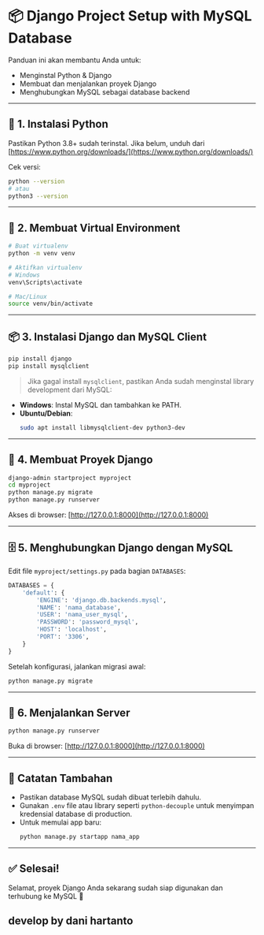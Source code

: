 # 📦 Django Project Setup with MySQL Database

Panduan ini akan membantu Anda untuk:
- Menginstal Python & Django
- Membuat dan menjalankan proyek Django
- Menghubungkan MySQL sebagai database backend

---

## 🐍 1. Instalasi Python

Pastikan Python 3.8+ sudah terinstal. Jika belum, unduh dari [https://www.python.org/downloads/](https://www.python.org/downloads/)

Cek versi:
```bash
python --version
# atau
python3 --version
```

---

## 🔧 2. Membuat Virtual Environment

```bash
# Buat virtualenv
python -m venv venv

# Aktifkan virtualenv
# Windows
venv\Scripts\activate

# Mac/Linux
source venv/bin/activate
```

---

## 📦 3. Instalasi Django dan MySQL Client

```bash
pip install django
pip install mysqlclient
```

> Jika gagal install `mysqlclient`, pastikan Anda sudah menginstal library development dari MySQL:

- **Windows**: Instal MySQL dan tambahkan ke PATH.
- **Ubuntu/Debian**:
  ```bash
  sudo apt install libmysqlclient-dev python3-dev
  ```

---

## 🚀 4. Membuat Proyek Django

```bash
django-admin startproject myproject
cd myproject
python manage.py migrate
python manage.py runserver
```

Akses di browser: [http://127.0.0.1:8000](http://127.0.0.1:8000)

---

## 🗄️ 5. Menghubungkan Django dengan MySQL

Edit file `myproject/settings.py` pada bagian `DATABASES`:

```python
DATABASES = {
    'default': {
        'ENGINE': 'django.db.backends.mysql',
        'NAME': 'nama_database',
        'USER': 'nama_user_mysql',
        'PASSWORD': 'password_mysql',
        'HOST': 'localhost',
        'PORT': '3306',
    }
}
```

Setelah konfigurasi, jalankan migrasi awal:

```bash
python manage.py migrate
```

---

## 🧪 6. Menjalankan Server

```bash
python manage.py runserver
```

Buka di browser: [http://127.0.0.1:8000](http://127.0.0.1:8000)

---

## 📝 Catatan Tambahan

- Pastikan database MySQL sudah dibuat terlebih dahulu.
- Gunakan `.env` file atau library seperti `python-decouple` untuk menyimpan kredensial database di production.
- Untuk memulai app baru:
  ```bash
  python manage.py startapp nama_app
  ```

---

## ✅ Selesai!

Selamat, proyek Django Anda sekarang sudah siap digunakan dan terhubung ke MySQL 🎉

## develop by dani hartanto